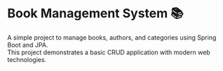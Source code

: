 # Book Management System 📚

A simple project to manage books, authors, and categories using Spring Boot and JPA.  
This project demonstrates a basic CRUD application with modern web technologies.
